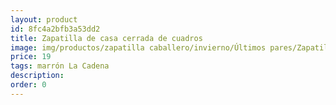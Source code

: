 ```yaml
---
layout: product
id: 8fc4a2bfb3a53dd2
title: Zapatilla de casa cerrada de cuadros
image: img/productos/zapatilla caballero/invierno/Últimos pares/Zapatilla de casa cerrada de cuadros=19=marrón La Cadena.webp
price: 19
tags: marrón La Cadena
description: 
order: 0
---
```

